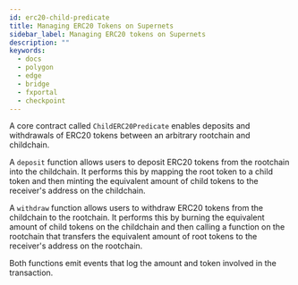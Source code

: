 ```yaml
---
id: erc20-child-predicate
title: Managing ERC20 Tokens on Supernets
sidebar_label: Managing ERC20 tokens on Supernets
description: ""
keywords:
  - docs
  - polygon
  - edge
  - bridge
  - fxportal
  - checkpoint
---
```


A core contract called `ChildERC20Predicate` enables deposits and withdrawals of ERC20 tokens between an arbitrary rootchain and childchain.

A `deposit` function allows users to deposit ERC20 tokens from the rootchain into the childchain. It performs this by mapping the root token to a child token and then minting the equivalent amount of child tokens to the receiver's address on the childchain.

A `withdraw` function allows users to withdraw ERC20 tokens from the childchain to the rootchain. It performs this by burning the equivalent amount of child tokens on the childchain and then calling a function on the rootchain that transfers the equivalent amount of root tokens to the receiver's address on the rootchain.

Both functions emit events that log the amount and token involved in the transaction.
